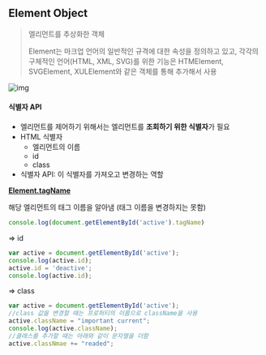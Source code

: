 ## Element Object

> 엘리먼트를 추상화한 객체
>
> Element는 마크업 언어의 일반적인 규격에 대한 속성을 정의하고 있고, 각각의 구체적인 언어(HTML, XML, SVG)를 위한 기능은 HTMElement, SVGElement, XULElement와 같은 객체를 통해 추가해서 사용



![img](https://s3.ap-northeast-2.amazonaws.com/opentutorials-user-file/module/904/2240.png)



#### 식별자 API

- 엘리먼트를 제어하기 위해서는 엘리먼트를 **조회하기 위한 식별자**가 필요
- HTML 식별자
  - 엘리먼트의 이름
  - id
  - class
- 식별자 API: 이 식별자를 가져오고 변경하는 역할



**<u>Element.tagName</u>**

해당 엘리먼트의 태그 이름을 알아냄 (태그 이름을 변경하지는 못함)

```javascript
console.log(document.getElementById('active').tagName)
```

=> id 

```javascript
var active = document.getElementById('active');
console.log(active.id);
active.id = 'deactive';
console.log(active.id);
```

=> class

```javascript
var active = document.getElementById('active');
//class 값을 변경할 때는 프로퍼티의 이름으로 className을 사용
active.className = "important current";
console.log(active.className);
//클래스를 추가할 때는 아래와 같이 문자열을 더함
active.classNmae += "readed";
```

